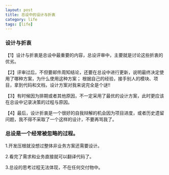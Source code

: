 ```yaml
---
layout: post
title: 总设中的设计与折衷
category: life
tags: [life]
---
```

 
 

### 设计与折衷

【1】设计与折衷是总设中最重要的内容，总设评审中，主要就是讨论这些折衷的优劣。

【2】评审过后，不但要邮件周知结论，还要在总设中进行更新，说明最终决定使用了哪种方案，为什么使用这种方案；
根据自己的经验，接手别人的模块、项目，拿到代码和文档，设计方案对我来说完全是个谜!!

【3】有时候因为排期或者其他原因，不一定采用了最优的设计方案，此时更应该在总设中记录决策的过程与原因。

【4】最后，设计折衷是一个很好的自我辩解的机会因为项目进度，或者历史遗留问题，我不得不采取了一个这样的设计，不要再骂我了。

### 总设是一个经常被忽略的过程。

1.开发压根就没想过整体非业务方案还需要设计。

2.看完了需求和业务直接就可以翻译代码了。

3.总设的思考过程无法体现，不在任何交付物中。
